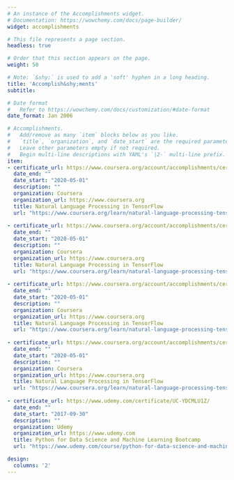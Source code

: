 ```yaml
---
# An instance of the Accomplishments widget.
# Documentation: https://wowchemy.com/docs/page-builder/
widget: accomplishments

# This file represents a page section.
headless: true

# Order that this section appears on the page.
weight: 50

# Note: `&shy;` is used to add a 'soft' hyphen in a long heading.
title: 'Accomplish&shy;ments'
subtitle:

# Date format
#   Refer to https://wowchemy.com/docs/customization/#date-format
date_format: Jan 2006

# Accomplishments.
#   Add/remove as many `item` blocks below as you like.
#   `title`, `organization`, and `date_start` are the required parameters.
#   Leave other parameters empty if not required.
#   Begin multi-line descriptions with YAML's `|2-` multi-line prefix.
item:
- certificate_url: https://www.coursera.org/account/accomplishments/certificate/CLHT3TSYV3G5
  date_end: ""
  date_start: "2020-05-01"
  description: ""
  organization: Coursera
  organization_url: https://www.coursera.org
  title: Natural Language Processing in TensorFlow
  url: "https://www.coursera.org/learn/natural-language-processing-tensorflow"
  
- certificate_url: https://www.coursera.org/account/accomplishments/certificate/CLHT3TSYV3G5
  date_end: ""
  date_start: "2020-05-01"
  description: ""
  organization: Coursera
  organization_url: https://www.coursera.org
  title: Natural Language Processing in TensorFlow
  url: "https://www.coursera.org/learn/natural-language-processing-tensorflow"
  
- certificate_url: https://www.coursera.org/account/accomplishments/certificate/CLHT3TSYV3G5
  date_end: ""
  date_start: "2020-05-01"
  description: ""
  organization: Coursera
  organization_url: https://www.coursera.org
  title: Natural Language Processing in TensorFlow
  url: "https://www.coursera.org/learn/natural-language-processing-tensorflow"
  
- certificate_url: https://www.coursera.org/account/accomplishments/certificate/CLHT3TSYV3G5
  date_end: ""
  date_start: "2020-05-01"
  description: ""
  organization: Coursera
  organization_url: https://www.coursera.org
  title: Natural Language Processing in TensorFlow
  url: "https://www.coursera.org/learn/natural-language-processing-tensorflow"
  
- certificate_url: https://www.udemy.com/certificate/UC-YDCMLU1Z/
  date_end: ""
  date_start: "2017-09-30"
  description: ""
  organization: Udemy
  organization_url: https://www.udemy.com
  title: Python for Data Science and Machine Learning Bootcamp
  url: "https://www.udemy.com/course/python-for-data-science-and-machine-learning-bootcamp/"

design:
  columns: '2' 
---
```

